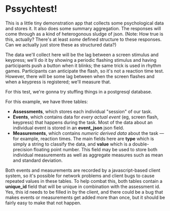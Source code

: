 # Pssychtest!

This is a little tiny demonstration app that collects some psychological data and stores it. It also does some summary aggregation. The responses will come through as a kind of heterogonous sludge of json. (Note: How true is this, actually? There's at least *some* defined structure to these responses. Can we actually just store these as structured data?)

The data we'll collect here will be the lag between a screen stimulus and keypress; we'll do it by showing a periodic flashing stimulus and having participants push a button when it blinks; the same trick is used in rhythm games. Participants can anticipate the flash, so it's not a reaction time test. However, there will be some lag between when the screen flashes and when a keypress is registered; we'll measure that.

For this test, we're gonna try stuffing things in a postgresql database.

For this example, we have three tables:

* **Assessments**, which stores each individual "session" of our task.
* **Events**, which contains data for *every actual event* (eg, screen flash, keypress) that happens during the task. Most of the data about an individual event is stored in an **event_json** json field.
* **Measurements**, which contains *numeric derived data* about the task — for example, reaction times. The main fields here are **type** which is simply a string to classify the data, and **value** which is a double-precision floating point number. This field may be used to store both individual measurements as well as aggregate measures such as mean and standard deviation.

Both events and measurements are recorded by a javascript-based client system, so it's possible for network problems and client bugs to cause repeated values in these tables. To help combat this, both tables contain a **unique_id** field that will be unique in combination with the assessment id. Yes, this id needs to be filled in by the client, and there could be a bug that makes events or measurements get added more than once, but it should be fairly easy to make that not happen.

